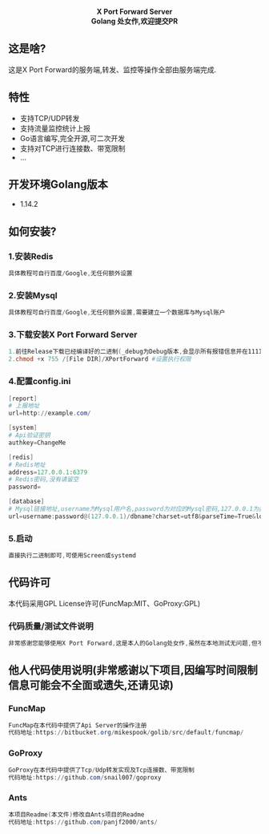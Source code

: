 <p align="center">
<b>X Port Forward Server</b><br>
<b>Golang 处女作,欢迎提交PR</b>
</p>

## 这是啥?

这是X Port Forward的服务端,转发、监控等操作全部由服务端完成.

## 特性

- 支持TCP/UDP转发
- 支持流量监控统计上报
- Go语言编写,完全开源,可二次开发
- 支持对TCP进行连接数、带宽限制
- ...

## 开发环境Golang版本

- 1.14.2

## 如何安装?

### 1.安装Redis

``` powershell
具体教程可自行百度/Google,无任何额外设置
```

### 2.安装Mysql

``` powershell
具体教程可自行百度/Google,无任何额外设置,需要建立一个数据库与Mysql账户
```

### 3.下载安装X Port Forward Server

```powershell
1.前往Release下载已经编译好的二进制(_debug为Debug版本,会显示所有报错信息并在11111端口开启pprof监听,_nodebug版本为生产环境版本,不会显示报错信息,也不会在11111端口监听)或自行编译(本项目使用Go Modules)
2.chmod +x 755 /[File DIR]/XPortForward #设置执行权限
```

### 4.配置config.ini

```powershell
[report]
# 上报地址
url=http://example.com/

[system]
# Api验证密钥
authkey=ChangeMe

[redis]
# Redis地址
address=127.0.0.1:6379
# Redis密码,没有请留空
password=

[database]
# Mysql链接地址,username为Mysql用户名,password为对应的Mysql密码,127.0.0.1为数据库地址,dbname为数据库名称,具体可参考Gorm相关页面
url=username:password@(127.0.0.1)/dbname?charset=utf8&parseTime=True&loc=Local
```

### 5.启动

```powershell
直接执行二进制即可,可使用Screen或systemd
```

## 代码许可
本代码采用GPL License许可(FuncMap:MIT、GoProxy:GPL)

### 代码质量/测试文件说明
```powershell
非常感谢您能够使用X Port Forward,这是本人的Golang处女作,虽然在本地测试无问题,但不能保证完全能够满足需求,如果介意可自行重构.
```

## 他人代码使用说明(非常感谢以下项目,因编写时间限制信息可能会不全面或遗失,还请见谅)

### FuncMap
``` powershell
FuncMap在本代码中提供了Api Server的操作注册
代码地址:https://bitbucket.org/mikespook/golib/src/default/funcmap/
```

### GoProxy
``` powershell
GoProxy在本代码中提供了Tcp/Udp转发实现及Tcp连接数、带宽限制
代码地址:https://github.com/snail007/goproxy
```

### Ants
``` powershell
本项目Readme(本文件)修改自Ants项目的Readme
代码地址:https://github.com/panjf2000/ants/
```
